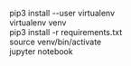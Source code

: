 pip3 install --user virtualenv <br>
virtualenv venv <br>
pip3 install -r requirements.txt <br>
source venv/bin/activate <br>
jupyter notebook <br>
